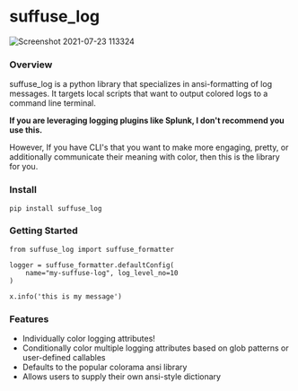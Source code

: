 
# suffuse_log

![Screenshot 2021-07-23 113324](https://user-images.githubusercontent.com/84053244/126813501-a5f428b8-cc96-4c75-9d8b-9735f30f583a.png)

### Overview
suffuse_log is a python library that specializes in ansi-formatting of log messages. It targets 
local scripts that want to output colored logs to a command line terminal. 

**If you are leveraging logging plugins like Splunk, I don't recommend you use this.**

However, If you have CLI's that you want to make more engaging, pretty, or additionally communicate their meaning with color,
then this is the library for you. 

### Install

`pip install suffuse_log`

### Getting Started

```
from suffuse_log import suffuse_formatter

logger = suffuse_formatter.defaultConfig(
    name="my-suffuse-log", log_level_no=10
)

x.info('this is my message')
```


### Features

- Individually color logging attributes!
- Conditionally color multiple logging attributes based on glob patterns or user-defined callables
- Defaults to the popular colorama ansi library
- Allows users to supply their own ansi-style dictionary
